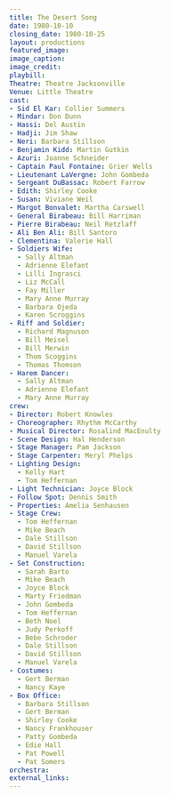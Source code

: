 ```yaml
---
title: The Desert Song
date: 1980-10-10
closing_date: 1980-10-25
layout: productions
featured_image:
image_caption:
image_credit:
playbill:
Theatre: Theatre Jacksonville
Venue: Little Theatre
cast:
- Sid El Kar: Collier Summers
- Mindar: Don Dunn
- Hassi: Del Austin
- Hadji: Jim Shaw
- Neri: Barbara Stillson
- Benjamin Kidd: Martin Gutkin
- Azuri: Joanne Schneider
- Captain Paul Fontaine: Grier Wells
- Lieutenant LaVergne: John Gombeda
- Sergeant DuBassac: Robert Farrow
- Edith: Shirley Cooke
- Susan: Viviane Weil
- Margot Bonvalet: Martha Carswell
- General Birabeau: Bill Harriman
- Pierre Birabeau: Neil Retzlaff
- Ali Ben Ali: Bill Santoro
- Clementina: Valerie Hall
- Soldiers Wife:
  - Sally Altman
  - Adrienne Elefant
  - Lilli Ingrasci
  - Liz McCall
  - Fay Miller
  - Mary Anne Murray
  - Barbara Ojeda
  - Karen Scroggins
- Riff and Soldier:
  - Richard Magnuson
  - Bill Meisel
  - Bill Merwin
  - Thom Scoggins
  - Thomas Thomson
- Harem Dancer:
  - Sally Altman
  - Adrienne Elefant
  - Mary Anne Murray
crew:
- Director: Robert Knowles
- Choreographer: Rhythm McCarthy
- Musical Director: Rosalind MacEnulty
- Scene Design: Hal Henderson
- Stage Manager: Pam Jackson
- Stage Carpenter: Meryl Phelps
- Lighting Design:
  - Kelly Hart
  - Tom Heffernan
- Light Technician: Joyce Block
- Follow Spot: Dennis Smith
- Properties: Amelia Senhausen
- Stage Crew:
  - Tom Heffernan
  - Mike Beach
  - Dale Stillson
  - David Stillson
  - Manuel Varela
- Set Construction:
  - Sarah Barto
  - Mike Beach
  - Joyce Block
  - Marty Friedman
  - John Gombeda
  - Tom Heffernan
  - Beth Noel
  - Judy Perkoff
  - Bebe Schroder
  - Dale Stillson
  - David Stillson
  - Manuel Varela
- Costumes:
  - Gert Berman
  - Nancy Kaye
- Box Office:
  - Barbara Stillson
  - Gert Berman
  - Shirley Cooke
  - Nancy Frankhouser
  - Patty Gombeda
  - Edie Hall
  - Pat Powell
  - Pat Somers
orchestra:
external_links:
---
```


